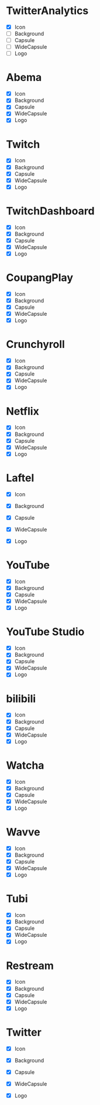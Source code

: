 # TwitterAnalytics
- [x] Icon
- [ ] Background
- [ ] Capsule
- [ ] WideCapsule
- [ ] Logo

<!-- DONE -->

# Abema
- [x] Icon
- [x] Background
- [x] Capsule
- [x] WideCapsule
- [x] Logo

# Twitch 
- [x] Icon
- [x] Background
- [x] Capsule
- [x] WideCapsule
- [x] Logo

# TwitchDashboard
- [x] Icon
- [x] Background
- [x] Capsule
- [x] WideCapsule
- [x] Logo

# CoupangPlay
- [x] Icon
- [x] Background
- [x] Capsule
- [x] WideCapsule
- [x] Logo

# Crunchyroll 
- [x] Icon
- [x] Background
- [x] Capsule
- [x] WideCapsule
- [x] Logo

# Netflix 
- [x] Icon
- [x] Background
- [x] Capsule
- [x] WideCapsule
- [x] Logo

# Laftel
- [x] Icon
- [x] Background
- [x] Capsule
- [x] WideCapsule
- [x] Logo


# YouTube
- [x] Icon
- [x] Background
- [x] Capsule
- [x] WideCapsule
- [x] Logo

# YouTube Studio
- [x] Icon
- [x] Background
- [x] Capsule
- [x] WideCapsule
- [x] Logo

# bilibili
- [x] Icon
- [x] Background
- [x] Capsule
- [x] WideCapsule
- [x] Logo

# Watcha
- [x] Icon
- [x] Background
- [x] Capsule
- [x] WideCapsule
- [x] Logo

# Wavve
- [x] Icon
- [x] Background
- [x] Capsule
- [x] WideCapsule
- [x] Logo

# Tubi
- [x] Icon
- [x] Background
- [x] Capsule
- [x] WideCapsule
- [x] Logo

# Restream
- [x] Icon
- [x] Background
- [x] Capsule
- [x] WideCapsule
- [x] Logo

# Twitter
- [x] Icon
- [x] Background
- [x] Capsule
- [x] WideCapsule
- [x] Logo

